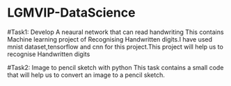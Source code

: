 # LGMVIP-DataScience

#Task1: Develop A neaural network that can read handwriting
This contains Machine learning project of Recognising Handwritten digits.I have used mnist dataset,tensorflow and cnn for this project.This project will help us to recognise Handwritten digits

#Task2: Image to pencil sketch with python
This task contains a small code that will help us to convert an image to a pencil sketch.
